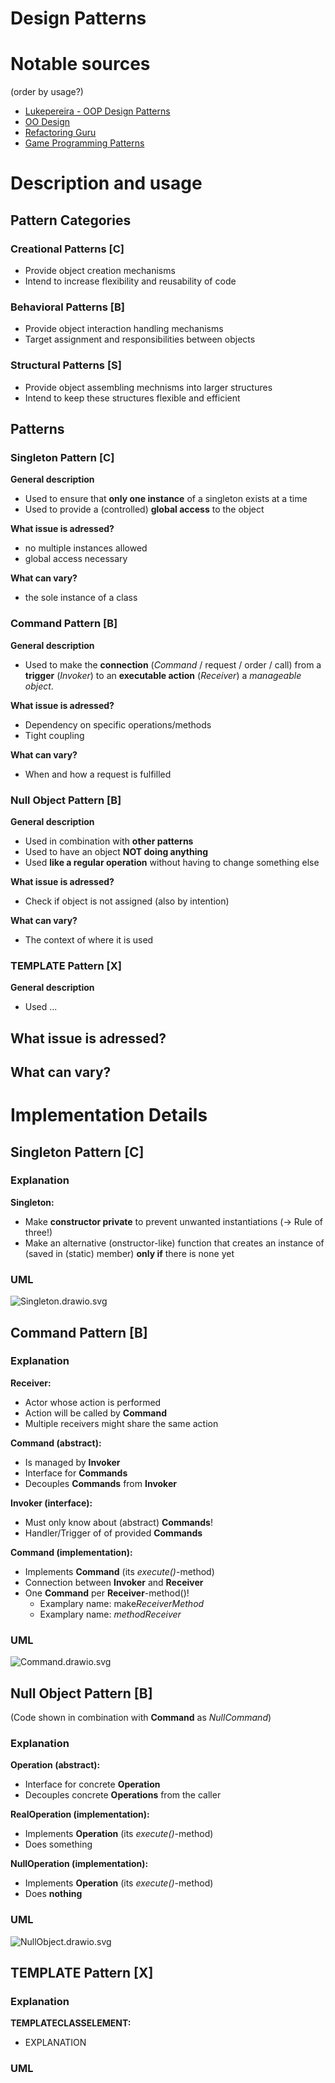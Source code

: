 # Design Patterns

# Notable sources
(order by usage?)

- [Lukepereira - OOP Design Patterns](https://lukepereira.github.io/notebooks/documents/2020-OOP-design-patterns/index.html)
- [OO Design](https://oodesign.com)
- [Refactoring Guru](https://refactoring.guru/design-patterns)
- [Game Programming Patterns](https://gameprogrammingpatterns.com/contents.html)


# Description and usage

## Pattern Categories

### Creational Patterns **[C]**
- Provide object creation mechanisms
- Intend to increase flexibility and reusability of code

### Behavioral Patterns **[B]**
- Provide object interaction handling mechanisms
- Target assignment and responsibilities between objects


### Structural Patterns **[S]**
- Provide object assembling mechnisms into larger structures
- Intend to keep these structures flexible and efficient


## Patterns

### Singleton Pattern [C]
**General description**
- Used to ensure that **only one instance** of a singleton exists at a time
- Used to provide a (controlled) **global access** to the object

**What issue is adressed?**
- no multiple instances allowed
- global access necessary

**What can vary?**
- the sole instance of a class


### Command Pattern [B]
**General description**
- Used to make the **connection** (*Command* / request / order / call) from a **trigger** (*Invoker*) to an **executable action** (*Receiver*) a *manageable object*.

**What issue is adressed?**
- Dependency on specific operations/methods
- Tight coupling

**What can vary?**
- When and how a request is fulfilled


### Null Object Pattern [B]
**General description**
- Used in combination with **other patterns**
- Used to have an object **NOT doing anything** 
- Used **like a regular operation** without having to change something else

**What issue is adressed?**
- Check if object is not assigned (also by intention)

**What can vary?**
- The context of where it is used


### TEMPLATE Pattern [X]
**General description**
- Used ...

**What issue is adressed?**
- 

**What can vary?**
- 


# Implementation Details

## Singleton Pattern [C]

### Explanation
**Singleton:**
- Make **constructor private** to prevent unwanted instantiations (-> Rule of three!)
- Make an alternative (onstructor-like) function that creates an instance of (saved in (static) member) **only if** there is none yet


### UML
![Singleton.drawio.svg](./resources/Singleton.drawio.svg)


## Command Pattern [B]

### Explanation 
**Receiver:**
- Actor whose action is performed
- Action will be called by **Command**
- Multiple receivers might share the same action

**Command (abstract):**
- Is managed by **Invoker**
- Interface for **Commands**
- Decouples **Commands** from **Invoker**

**Invoker (interface):**
- Must only know about (abstract) **Commands**!
- Handler/Trigger of of provided **Commands**

**Command (implementation):**
- Implements **Command** (its *execute()*-method)
- Connection between **Invoker** and **Receiver**
- One **Command** per **Receiver**-method()!
    - Examplary name: make*ReceiverMethod*
    - Examplary name: *methodReceiver*


### UML
![Command.drawio.svg](./resources/Command.drawio.svg)


## Null Object Pattern [B]
(Code shown in combination with **Command** as *NullCommand*)


### Explanation
**Operation (abstract):**
- Interface for concrete **Operation**
- Decouples concrete **Operations** from the caller

**RealOperation (implementation):**
- Implements **Operation** (its *execute()*-method)
- Does something

**NullOperation (implementation):**
- Implements **Operation** (its *execute()*-method)
- Does **nothing**


### UML
![NullObject.drawio.svg](./resources/NullObject.drawio.svg)


## TEMPLATE Pattern [X]

### Explanation
**TEMPLATECLASSELEMENT:**
- EXPLANATION


### UML
<!-- 
![TEMPLATE.drawio.svg](./resources/TEMPLATE.drawio.svg) 
-->

